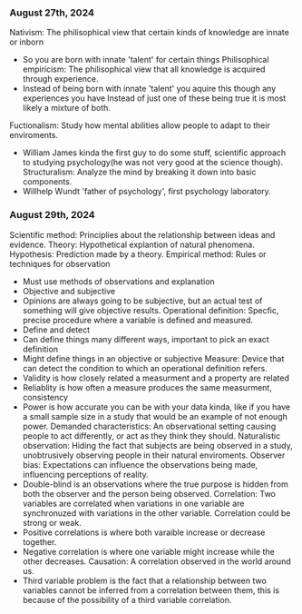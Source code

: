 ### August 27th, 2024

Nativism: The philisophical view that certain kinds of knowledge are innate or inborn
- So you are born with innate 'talent' for certain things
Philisophical empiricism: The philisophical view that all knowledge is acquired
through experience.
- Instead of being born with innate 'talent' you aquire this though any experiences you have
Instead of just one of these being true it is most likely a mixture of both.

Fuctionalism: Study how mental abilities allow people to adapt to their enviroments.
- William James kinda the first guy to do some stuff, scientific approach to
studying psychology(he was not very good at the science though).
Structuralism: Analyze the mind by breaking it down into basic components.
- Willhelp Wundt 'father of psychology', first psychology laboratory.

### August 29th, 2024

Scientific method: Principlies about the relationship between ideas and evidence.
Theory: Hypothetical explantion of natural phenomena.
Hypothesis: Prediction made by a theory.
Empirical method: Rules or techniques for observation
- Must use  methods of observations and explanation
- Objective and subjective
- Opinions are always going to be subjective, but an actual test of something will give 
objective results.
Operational definition: Specfic, precise procedure where a variable is defined
and measured.
- Define and detect
- Can define things many different ways, important to pick an exact definition
- Might define things in an objective or subjective
Measure: Device that can detect the condition to which an operational definition
refers.
- Validity is how closely related a measurment and a property are related
- Reliablity is how often a measure produces the same measurment, consistency
- Power is how accurate you can be with your data kinda, like if you have a small
sample size in a study that would be an example of not enough power.
Demanded characteristics: An observational setting causing people to act differently,
or act as they think they should.
Naturalistic observation: Hiding the fact that subjects are being observed in a study,
unobtrusively observing people in their natural enviroments.
Observer bias: Expectations can influence the observations being made, influencing
perceptions of reality.
- Double-blind is an observations where the true purpose is hidden from both
the observer and the person being observed.
Correlation: Two variables are correlated when variations in one variable are
synchronuzed with variations in the other variable. Correlation could be strong
or weak.
- Positive correlations is where both varaible increase or decrease together.
- Negative correlation is where one variable might increase while the other 
decreases.
Causation: A correlation observed in the world around us.
- Third variable problem is the fact that a relationship between two variables
cannot be inferred from a correlation between them, this is because of the 
possibility of a third variable correlation.


















